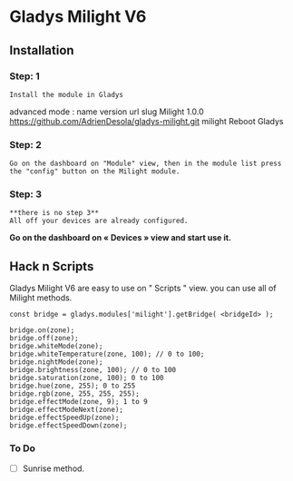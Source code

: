 # Gladys Milight V6
## Installation
### Step: 1
	Install the module in Gladys
  advanced mode :
  name    version                     url                               slug
  Milight  1.0.0   https://github.com/AdrienDesola/gladys-milight.git  milight
	Reboot Gladys

### Step: 2
	Go on the dashboard on "Module" view, then in the module list press the "config" button on the Milight module.

### Step: 3
	**there is no step 3**
	All off your devices are already configured.

**Go on the dashboard on « Devices » view and start use it.**

## Hack n Scripts
Gladys Milight V6 are easy to use on " Scripts " view.
you can use all of Milight methods.

```
const bridge = gladys.modules['milight'].getBridge( <bridgeId> );

bridge.on(zone);
bridge.off(zone);
bridge.whiteMode(zone);
bridge.whiteTemperature(zone, 100); // 0 to 100;
bridge.nightMode(zone);
bridge.brightness(zone, 100); // 0 to 100
bridge.saturation(zone, 100); 0 to 100
bridge.hue(zone, 255); 0 to 255
bridge.rgb(zone, 255, 255, 255);
bridge.effectMode(zone, 9); 1 to 9
bridge.effectModeNext(zone);
bridge.effectSpeedUp(zone);
bridge.effectSpeedDown(zone);
```


### To Do
- [ ] Sunrise method.
